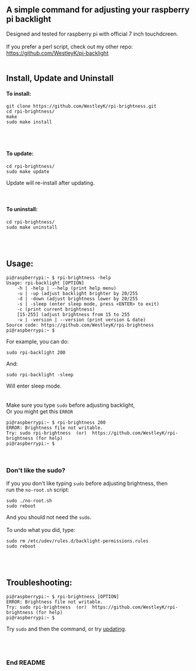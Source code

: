 ## A simple command for adjusting your raspberry pi backlight

Designed and tested for raspberry pi with official 7 inch touchdcreen. <br>
<br>
If you prefer a perl script, check out my other repo: https://github.com/WestleyK/pi-backlight <br>
<br>

## Install, Update and Uninstall


#### To install: <br>

```
git clone https://github.com/WestleyK/rpi-brightness.git
cd rpi-brightness/
make
sudo make install
```

<br>
<br>

#### To update: <br>

```
cd rpi-brightness/
sudo make update
```

Update will re-install after updating. <br>
<br>
<br>

#### To uninstall: <br>


```
cd rpi-brightness/
sudo make uninstall
```

<br>
<br>

## Usage:


```
pi@raspberrypi:~ $ rpi-brightness -help
Usage: rpi-backlight [OPTION]
	-h | -help | --help (print help menu)
	-u | -up (adjust backlight brighter by 20/255
	-d | -down (adjust brightness lower by 20/255
	-s | -sleep (enter sleep mode, press <ENTER> to exit)
	-c (print current brightness)
	[15-255] (adjust brightness from 15 to 255
	-v | -version | --version (print version & date)
Source code: https://github.com/WestleyK/rpi-brightness
pi@raspberrypi:~ $ 

```
For example, you can do: <br>

```
sudo rpi-backlight 200
```
And: <br>

```
sudo rpi-backlight -sleep
```
Will enter sleep mode. <br>
<br>
<br>
Make sure you type `sudo` before adjusting backlight, <br>
Or you might get this `ERROR` <br>

```
pi@raspberrypi:~ $ rpi-brightness 200
ERROR: Brightness file not writable.
Try: sudo rpi-brightness  (or)  https://github.com/WestleyK/rpi-brightness (for help)
pi@raspberrypi:~ $ 
```

<br>

### Don't like the sudo?

If you you don't like typing `sudo` before adjusting brightness, then <br>
run the `no-root.sh` script: <br>

```
sudo ./no-root.sh
sudo reboot
```

And you should not need the `sudo`. <br>
<br>
To undo what you did, type: <br>

```
sudo rm /etc/udev/rules.d/backlight-permissions.rules
sudo reboot
```


<br>
<br>


## Troubleshooting:

```
pi@raspberrypi:~ $ rpi-brightness [OPTION]
ERROR: Brightness file not writable.
Try: sudo rpi-brightness  (or)  https://github.com/WestleyK/rpi-brightness (for help)
pi@raspberrypi:~ $ 
```
Try `sudo` and then the command, or try [updating](#to-update:).
<br>




<br>
<br>

### End README

<br>
<br>



